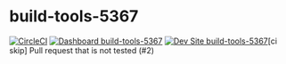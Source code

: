 # build-tools-5367

[![CircleCI](https://circleci.com/gh/pantheon-ci-bot/build-tools-5367.svg?style=shield)](https://circleci.com/gh/pantheon-ci-bot/build-tools-5367)
[![Dashboard build-tools-5367](https://img.shields.io/badge/dashboard-build_tools_5367-yellow.svg)](https://dashboard.pantheon.io/sites/a549da5b-0201-4540-939a-2bd474bad7c0#dev/code)
[![Dev Site build-tools-5367](https://img.shields.io/badge/site-build_tools_5367-blue.svg)](http://dev-build-tools-5367.pantheonsite.io/)[ci skip] Pull request that is not tested (#2)
